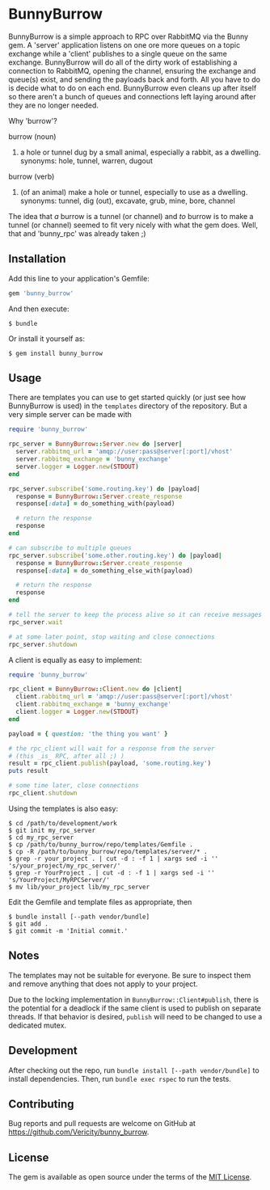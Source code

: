 # BunnyBurrow

BunnyBurrow is a simple approach to RPC over RabbitMQ via the Bunny gem.
A 'server' application listens on one ore more queues on a topic exchange
while a 'client' publishes to a single queue on the same exchange.
BunnyBurrow will do all of the dirty work of establishing a connection to
RabbitMQ, opening the channel, ensuring the exchange and queue(s) exist,
and sending the payloads back and forth. All you have to do is decide what
to do on each end. BunnyBurrow even cleans up after itself so there aren't
a bunch of queues and connections left laying around after they are no
longer needed.

Why 'burrow'?

burrow (noun)
1. a hole or tunnel dug by a small animal, especially a rabbit, as a dwelling.
   synonyms: hole, tunnel, warren, dugout

burrow (verb)
1. (of an animal) make a hole or tunnel, especially to use as a dwelling.
   synonyms:  tunnel, dig (out), excavate, grub, mine, bore, channel

The idea that _a_ burrow is a tunnel (or channel) and _to_ burrow is to
make a tunnel (or channel) seemed to fit very nicely with what the gem does.
Well, that and 'bunny_rpc' was already taken ;)

## Installation

Add this line to your application's Gemfile:

```ruby
gem 'bunny_burrow'
```

And then execute:

    $ bundle

Or install it yourself as:

    $ gem install bunny_burrow

## Usage

There are templates you can use to get started quickly (or just see how
BunnyBurrow is used) in the `templates` directory of the repository. But a
very simple server can be made with

```ruby
require 'bunny_burrow'

rpc_server = BunnyBurrow::Server.new do |server|
  server.rabbitmq_url = 'amqp://user:pass@server[:port]/vhost'
  server.rabbitmq_exchange = 'bunny_exchange'
  server.logger = Logger.new(STDOUT)
end

rpc_server.subscribe('some.routing.key') do |payload|
  response = BunnyBurrow::Server.create_response
  response[:data] = do_something_with(payload)

  # return the response
  response
end

# can subscribe to multiple queues
rpc_server.subscribe('some.other.routing.key') do |payload|
  response = BunnyBurrow::Server.create_response
  response[:data] = do_something_else_with(payload)

  # return the response
  response
end

# tell the server to keep the process alive so it can receive messages
rpc_server.wait

# at some later point, stop waiting and close connections
rpc_server.shutdown
```

A client is equally as easy to implement:

```ruby
require 'bunny_burrow'

rpc_client = BunnyBurrow::Client.new do |client|
  client.rabbitmq_url = 'amqp://user:pass@server[:port]/vhost'
  client.rabbitmq_exchange = 'bunny_exchange'
  client.logger = Logger.new(STDOUT)
end

payload = { question: 'the thing you want' }

# the rpc_client will wait for a response from the server
# (this _is_ RPC, after all ;) )
result = rpc_client.publish(payload, 'some.routing.key')
puts result

# some time later, close connections
rpc_client.shutdown
```

Using the templates is also easy:

```
$ cd /path/to/development/work
$ git init my_rpc_server
$ cd my_rpc_server
$ cp /path/to/bunny_burrow/repo/templates/Gemfile .
$ cp -R /path/to/bunny_burrow/repo/templates/server/* .
$ grep -r your_project . | cut -d : -f 1 | xargs sed -i '' 's/your_project/my_rpc_server/'
$ grep -r YourProject . | cut -d : -f 1 | xargs sed -i '' 's/YourProject/MyRPCServer/'
$ mv lib/your_project lib/my_rpc_server
```

Edit the Gemfile and template files as appropriate, then

```
$ bundle install [--path vendor/bundle]
$ git add .
$ git commit -m 'Initial commit.'
```

## Notes

The templates may not be suitable for everyone. Be sure to inspect them and remove anything
that does not apply to your project.

Due to the locking implementation in `BunnyBurrow::Client#publish`, there is the potential for a
deadlock if the same client is used to publish on separate threads. If that behavior is
desired, `publish` will need to be changed to use a dedicated mutex.

## Development

After checking out the repo, run `bundle install [--path vendor/bundle]` to install dependencies.
Then, run `bundle exec rspec` to run the tests.

## Contributing

Bug reports and pull requests are welcome on GitHub at https://github.com/Vericity/bunny_burrow.

## License

The gem is available as open source under the terms of the [MIT License](http://opensource.org/licenses/MIT).

